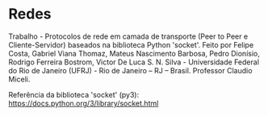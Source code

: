 # Redes

Trabalho - Protocolos de rede em camada de transporte (Peer to Peer e Cliente-Servidor) baseados na biblioteca Python 'socket'.
Feito por Felipe Costa, Gabriel Viana Thomaz, Mateus Nascimento Barbosa, Pedro Dionísio, Rodrigo Ferreira Bostrom, Victor De Luca S. N. Silva - Universidade Federal do Rio de Janeiro (UFRJ) - Rio de Janeiro – RJ – Brasil.
Professor Claudio Miceli.


Referência da biblioteca 'socket' (py3): https://docs.python.org/3/library/socket.html
